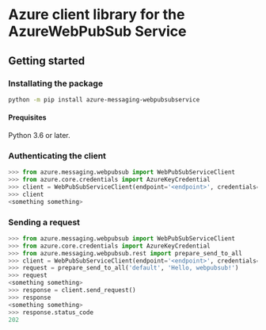 # Azure client library for the AzureWebPubSub Service 

## Getting started

### Installating the package

```bash
python -m pip install azure-messaging-webpubsubservice
```

#### Prequisites

Python 3.6 or later.

### Authenticating the client

```python
>>> from azure.messaging.webpubsub import WebPubSubServiceClient
>>> from azure.core.credentials import AzureKeyCredential
>>> client = WebPubSubServiceClient(endpoint='<endpoint>', credentials=AzureKeyCredential('somesecret'))
>>> client
<something something>
```
### Sending a request

```python
>>> from azure.messaging.webpubsub import WebPubSubServiceClient
>>> from azure.core.credentials import AzureKeyCredential
>>> from azure.messaging.webpubsub.rest import prepare_send_to_all
>>> client = WebPubSubServiceClient(endpoint='<endpoint>', credentials=AzureKeyCredential('somesecret'))
>>> request = prepare_send_to_all('default', 'Hello, webpubsub!')
>>> request
<something something>
>>> response = client.send_request()
>>> response
<something something>
>>> response.status_code 
202
```
